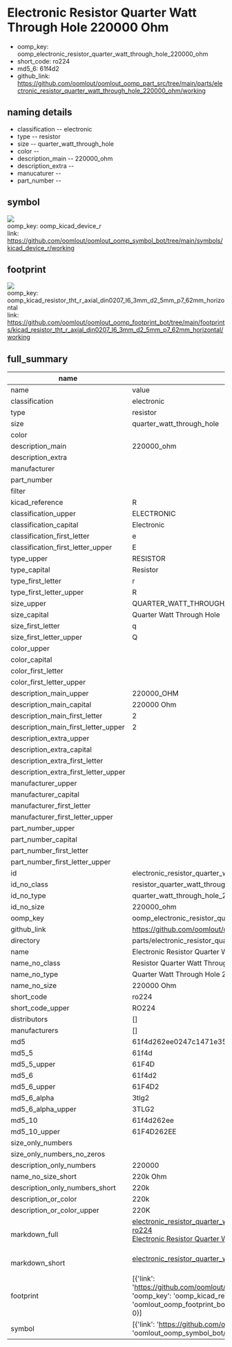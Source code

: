 # Electronic Resistor Quarter Watt Through Hole 220000 Ohm

  
* oomp_key: oomp_electronic_resistor_quarter_watt_through_hole_220000_ohm 
* short_code: ro224
* md5_6: 61f4d2  
* github_link: https://github.com/oomlout/oomlout_oomp_part_src/tree/main/parts/electronic_resistor_quarter_watt_through_hole_220000_ohm/working  
## naming details
* classification -- electronic
* type -- resistor
* size -- quarter_watt_through_hole
* color -- 
* description_main -- 220000_ohm
* description_extra -- 
* manucaturer -- 
* part_number -- 



## symbol

![](symbol/{index}}/working/working_600.png)  
oomp_key: oomp_kicad_device_r  
link: https://github.com/oomlout/oomlout_oomp_symbol_bot/tree/main/symbols/kicad_device_r/working  

## footprint

![](footprint/{index}/working/working_600.png)  
oomp_key: oomp_kicad_resistor_tht_r_axial_din0207_l6_3mm_d2_5mm_p7_62mm_horizontal  
link: https://github.com/oomlout/oomlout_oomp_footprint_bot/tree/main/footprints/kicad_resistor_tht_r_axial_din0207_l6_3mm_d2_5mm_p7_62mm_horizontal/working  

## full_summary
| name | value | 
| --- | --- | 
| name | value | 
| classification | electronic | 
| type | resistor | 
| size | quarter_watt_through_hole | 
| color |  | 
| description_main | 220000_ohm | 
| description_extra |  | 
| manufacturer |  | 
| part_number |  | 
| filter |  | 
| kicad_reference | R | 
| classification_upper | ELECTRONIC | 
| classification_capital | Electronic | 
| classification_first_letter | e | 
| classification_first_letter_upper | E | 
| type_upper | RESISTOR | 
| type_capital | Resistor | 
| type_first_letter | r | 
| type_first_letter_upper | R | 
| size_upper | QUARTER_WATT_THROUGH_HOLE | 
| size_capital | Quarter Watt Through Hole | 
| size_first_letter | q | 
| size_first_letter_upper | Q | 
| color_upper |  | 
| color_capital |  | 
| color_first_letter |  | 
| color_first_letter_upper |  | 
| description_main_upper | 220000_OHM | 
| description_main_capital | 220000 Ohm | 
| description_main_first_letter | 2 | 
| description_main_first_letter_upper | 2 | 
| description_extra_upper |  | 
| description_extra_capital |  | 
| description_extra_first_letter |  | 
| description_extra_first_letter_upper |  | 
| manufacturer_upper |  | 
| manufacturer_capital |  | 
| manufacturer_first_letter |  | 
| manufacturer_first_letter_upper |  | 
| part_number_upper |  | 
| part_number_capital |  | 
| part_number_first_letter |  | 
| part_number_first_letter_upper |  | 
| id | electronic_resistor_quarter_watt_through_hole_220000_ohm | 
| id_no_class | resistor_quarter_watt_through_hole_220000_ohm | 
| id_no_type | quarter_watt_through_hole_220000_ohm | 
| id_no_size | 220000_ohm | 
| oomp_key | oomp_electronic_resistor_quarter_watt_through_hole_220000_ohm | 
| github_link | https://github.com/oomlout/oomlout_oomp_part_src/tree/main/parts/electronic_resistor_quarter_watt_through_hole_220000_ohm/working | 
| directory | parts/electronic_resistor_quarter_watt_through_hole_220000_ohm | 
| name | Electronic Resistor Quarter Watt Through Hole 220000 Ohm | 
| name_no_class | Resistor Quarter Watt Through Hole 220000 Ohm | 
| name_no_type | Quarter Watt Through Hole 220000 Ohm | 
| name_no_size | 220000 Ohm | 
| short_code | ro224 | 
| short_code_upper | RO224 | 
| distributors | [] | 
| manufacturers | [] | 
| md5 | 61f4d262ee0247c1471e359062dc173f | 
| md5_5 | 61f4d | 
| md5_5_upper | 61F4D | 
| md5_6 | 61f4d2 | 
| md5_6_upper | 61F4D2 | 
| md5_6_alpha | 3tlg2 | 
| md5_6_alpha_upper | 3TLG2 | 
| md5_10 | 61f4d262ee | 
| md5_10_upper | 61F4D262EE | 
| size_only_numbers |  | 
| size_only_numbers_no_zeros |  | 
| description_only_numbers | 220000 | 
| name_no_size_short | 220k Ohm | 
| description_only_numbers_short | 220k | 
| description_or_color | 220k | 
| description_or_color_upper | 220K | 
| markdown_full | [electronic_resistor_quarter_watt_through_hole_220000_ohm](https://github.com/oomlout/oomlout_oomp_part_src/tree/main/parts/electronic_resistor_quarter_watt_through_hole_220000_ohm/working)<br>[ro224](https://github.com/oomlout/oomlout_oomp_part_src/tree/main/parts/electronic_resistor_quarter_watt_through_hole_220000_ohm/working)<br>[Electronic Resistor Quarter Watt Through Hole 220000 Ohm](https://github.com/oomlout/oomlout_oomp_part_src/tree/main/parts/electronic_resistor_quarter_watt_through_hole_220000_ohm/working)<br><br> | 
| markdown_short | [electronic_resistor_quarter_watt_through_hole_220000_ohm](https://github.com/oomlout/oomlout_oomp_part_src/tree/main/parts/electronic_resistor_quarter_watt_through_hole_220000_ohm/working)<br><br> | 
| footprint | [{'link': 'https://github.com/oomlout/oomlout_oomp_footprint_bot/tree/main/foootprntss/kicad_resistor_tht_r_axial_din0207_l6_3mm_d2_5mm_p7_62mm_horizontal', 'oomp_key': 'oomp_kicad_resistor_tht_r_axial_din0207_l6_3mm_d2_5mm_p7_62mm_horizontal', 'directory': 'oomlout_oomp_footprint_bot/footprints/kicad_resistor_tht_r_axial_din0207_l6_3mm_d2_5mm_p7_62mm_horizontal//working/working.kicad_mod', 'index': 0}] | 
| symbol | [{'link': 'https://github.com/oomlout/oomlout_oomp_symbol_bot/tree/main/symbols/kicad_device_r', 'oomp_key': 'oomp_kicad_device_r', 'directory': 'oomlout_oomp_symbol_bot/symbols/kicad_device_r//working/working.kicad_sym', 'index': 0}] | 
